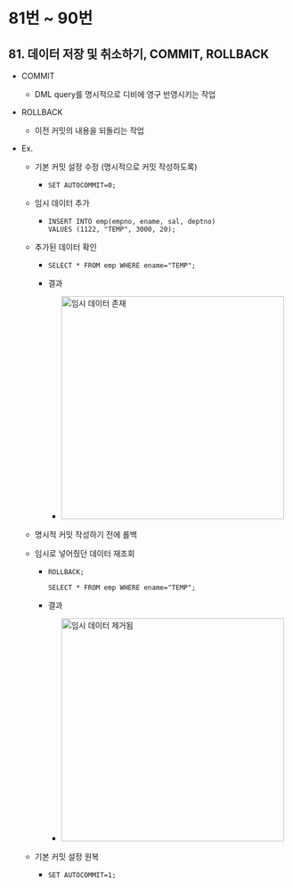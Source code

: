 # 81번 ~ 90번

## 81. 데이터 저장 및 취소하기, COMMIT, ROLLBACK

- COMMIT

  - DML query를 명시적으로 디비에 영구 반영시키는 작업

- ROLLBACK

  - 이전 커밋의 내용을 되돌리는 작업

- Ex.

  - 기본 커밋 설정 수정 (명시적으로 커밋 작성하도록)

    - ```mysql
      SET AUTOCOMMIT=0;
      ```

  - 임시 데이터 추가

    - ```mysql
      INSERT INTO emp(empno, ename, sal, deptno)
      VALUES (1122, "TEMP", 3000, 20);
      ```

  - 추가된 데이터 확인

    - ```mysql
      SELECT * FROM emp WHERE ename="TEMP";
      ```

    - 결과
      - <img width="400" alt="임시 데이터 존재" src="https://github.com/user-attachments/assets/731c34d3-2f53-43bc-aa15-32bc9e0af37d" />


  - 명시적 커밋 작성하기 전에 롤백
  - 임시로 넣어줬던 데이터 재조회

    - ```mysql
      ROLLBACK;

      SELECT * FROM emp WHERE ename="TEMP";
      ```

    - 결과
      - <img width="400" alt="임시 데이터 제거됨" src="https://github.com/user-attachments/assets/0c7821fe-5ac4-43f9-b464-6b079d35647c" />


  - 기본 커밋 설정 원복

    - ```mysql
      SET AUTOCOMMIT=1;
      ```
